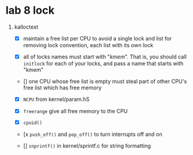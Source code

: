 # lab 8 lock

1. kalloctest
    * [x] maintain a free list per CPU to avoid a single lock and list for removing lock convention, each list with its own lock

    * [x] all of locks names must start with "*kmem*". That is, you should call `initlock` for each of your locks, and pass a name that starts with "kmem"
    
    * [] one CPU whose free list is empty must steal part of other CPU's free list which has free memory

    * [x] `NCPU` from kernel/param.hS

    * [x] `freerange` give all free memory to the CPU

    * [x] `cpuid()`

    * [x `push_off()` and `pop_off()` to turn interrupts off and on

    * [] `snprintf()` in kernel/sprintf.c for string formatting